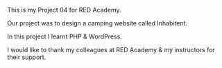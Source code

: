 This is my Project 04 for RED Academy. 

Our project was to design a camping website called Inhabitent.

In this project I learnt PHP & WordPress.

I would like to thank my colleagues at RED Academy & my instructors for their support.